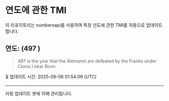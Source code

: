 
# 연도에 관한 TMI

이 리포지토리는 numbersapi를 사용하여 특정 년도에 관한 TMI를 자동으로 업데이트합니다.

## 연도: (497 )
> 497 is the year that the Alemanni are defeated by the Franks under Clovis I near Bonn.

⏳ 업데이트 시간: 2025-09-06 01:54:09 (UTC)

---
자동 업데이트 봇에 의해 관리됩니다.
